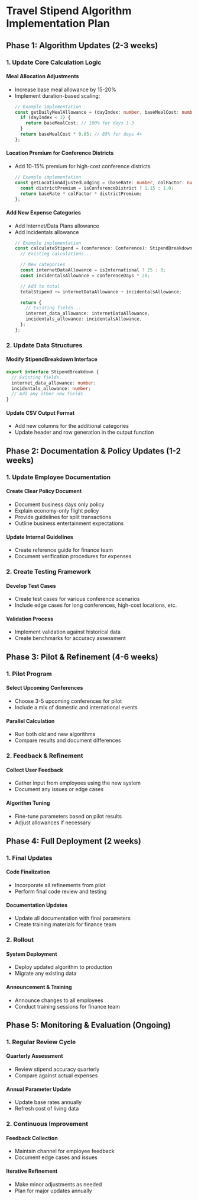 # Travel Stipend Algorithm Implementation Plan

## Phase 1: Algorithm Updates (2-3 weeks)

### 1. Update Core Calculation Logic

#### Meal Allocation Adjustments
- Increase base meal allowance by 15-20%
- Implement duration-based scaling:
  ```typescript
  // Example implementation
  const getDailyMealAllowance = (dayIndex: number, baseMealCost: number): number => {
    if (dayIndex < 3) {
      return baseMealCost; // 100% for days 1-3
    }
    return baseMealCost * 0.85; // 85% for days 4+
  };
  ```

#### Location Premium for Conference Districts
- Add 10-15% premium for high-cost conference districts
  ```typescript
  // Example implementation
  const getLocationAdjustedLodging = (baseRate: number, colFactor: number, isConferenceDistrict: boolean): number => {
    const districtPremium = isConferenceDistrict ? 1.15 : 1.0;
    return baseRate * colFactor * districtPremium;
  };
  ```

#### Add New Expense Categories
- Add Internet/Data Plans allowance
- Add Incidentals allowance
  ```typescript
  // Example implementation
  const calculateStipend = (conference: Conference): StipendBreakdown => {
    // Existing calculations...

    // New categories
    const internetDataAllowance = isInternational ? 25 : 0;
    const incidentalsAllowance = conferenceDays * 20;

    // Add to total
    totalStipend += internetDataAllowance + incidentalsAllowance;

    return {
      // Existing fields...
      internet_data_allowance: internetDataAllowance,
      incidentals_allowance: incidentalsAllowance,
    };
  };
  ```

### 2. Update Data Structures

#### Modify StipendBreakdown Interface
```typescript
export interface StipendBreakdown {
  // Existing fields...
  internet_data_allowance: number;
  incidentals_allowance: number;
  // Add any other new fields
}
```

#### Update CSV Output Format
- Add new columns for the additional categories
- Update header and row generation in the output function

## Phase 2: Documentation & Policy Updates (1-2 weeks)

### 1. Update Employee Documentation

#### Create Clear Policy Document
- Document business days only policy
- Explain economy-only flight policy
- Provide guidelines for split transactions
- Outline business entertainment expectations

#### Update Internal Guidelines
- Create reference guide for finance team
- Document verification procedures for expenses

### 2. Create Testing Framework

#### Develop Test Cases
- Create test cases for various conference scenarios
- Include edge cases for long conferences, high-cost locations, etc.

#### Validation Process
- Implement validation against historical data
- Create benchmarks for accuracy assessment

## Phase 3: Pilot & Refinement (4-6 weeks)

### 1. Pilot Program

#### Select Upcoming Conferences
- Choose 3-5 upcoming conferences for pilot
- Include a mix of domestic and international events

#### Parallel Calculation
- Run both old and new algorithms
- Compare results and document differences

### 2. Feedback & Refinement

#### Collect User Feedback
- Gather input from employees using the new system
- Document any issues or edge cases

#### Algorithm Tuning
- Fine-tune parameters based on pilot results
- Adjust allowances if necessary

## Phase 4: Full Deployment (2 weeks)

### 1. Final Updates

#### Code Finalization
- Incorporate all refinements from pilot
- Perform final code review and testing

#### Documentation Updates
- Update all documentation with final parameters
- Create training materials for finance team

### 2. Rollout

#### System Deployment
- Deploy updated algorithm to production
- Migrate any existing data

#### Announcement & Training
- Announce changes to all employees
- Conduct training sessions for finance team

## Phase 5: Monitoring & Evaluation (Ongoing)

### 1. Regular Review Cycle

#### Quarterly Assessment
- Review stipend accuracy quarterly
- Compare against actual expenses

#### Annual Parameter Update
- Update base rates annually
- Refresh cost of living data

### 2. Continuous Improvement

#### Feedback Collection
- Maintain channel for employee feedback
- Document edge cases and issues

#### Iterative Refinement
- Make minor adjustments as needed
- Plan for major updates annually
